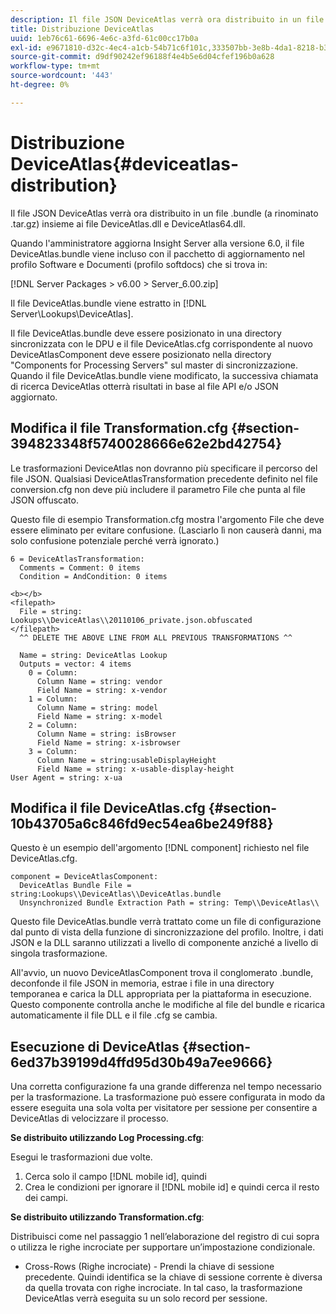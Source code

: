 ```yaml
---
description: Il file JSON DeviceAtlas verrà ora distribuito in un file .bundle (a rinominato .tar.gz) insieme ai file DeviceAtlas.dll e DeviceAtlas64.dll.
title: Distribuzione DeviceAtlas
uuid: 1eb76c61-6696-4e6c-a3fd-61c00cc17b0a
exl-id: e9671810-d32c-4ec4-a1cb-54b71c6f101c,333507bb-3e8b-4da1-8218-b35fcf8d5f80,aa811c7b-ef80-4f23-b395-0cbb7d2677a9
source-git-commit: d9df90242ef96188f4e4b5e6d04cfef196b0a628
workflow-type: tm+mt
source-wordcount: '443'
ht-degree: 0%

---
```


# Distribuzione DeviceAtlas{#deviceatlas-distribution}

Il file JSON DeviceAtlas verrà ora distribuito in un file .bundle (a rinominato .tar.gz) insieme ai file DeviceAtlas.dll e DeviceAtlas64.dll.

Quando l&#39;amministratore aggiorna Insight Server alla versione 6.0, il file DeviceAtlas.bundle viene incluso con il pacchetto di aggiornamento nel profilo Software e Documenti (profilo softdocs) che si trova in:

[!DNL Server Packages > v6.00 > Server_6.00.zip]

Il file DeviceAtlas.bundle viene estratto in [!DNL Server\Lookups\DeviceAtlas].

Il file DeviceAtlas.bundle deve essere posizionato in una directory sincronizzata con le DPU e il file DeviceAtlas.cfg corrispondente al nuovo DeviceAtlasComponent deve essere posizionato nella directory &quot;Components for Processing Servers&quot; sul master di sincronizzazione. Quando il file DeviceAtlas.bundle viene modificato, la successiva chiamata di ricerca DeviceAtlas otterrà risultati in base al file API e/o JSON aggiornato.

## Modifica il file Transformation.cfg {#section-394823348f5740028666e62e2bd42754}

Le trasformazioni DeviceAtlas non dovranno più specificare il percorso del file JSON. Qualsiasi DeviceAtlasTransformation precedente definito nel file conversion.cfg non deve più includere il parametro File che punta al file JSON offuscato.

Questo file di esempio Transformation.cfg mostra l&#39;argomento File che deve essere eliminato per evitare confusione. (Lasciarlo lì non causerà danni, ma solo confusione potenziale perché verrà ignorato.)

```
6 = DeviceAtlasTransformation:  
  Comments = Comment: 0 items  
  Condition = AndCondition: 0 items

<b></b> 
<filepath>
  File = string: Lookups\\DeviceAtlas\\20110106_private.json.obfuscated 
</filepath> 
  ^^ DELETE THE ABOVE LINE FROM ALL PREVIOUS TRANSFORMATIONS ^^  
 
  Name = string: DeviceAtlas Lookup  
  Outputs = vector: 4 items  
    0 = Column:  
      Column Name = string: vendor  
      Field Name = string: x-vendor  
    1 = Column:  
      Column Name = string: model  
      Field Name = string: x-model  
    2 = Column:  
      Column Name = string: isBrowser  
      Field Name = string: x-isbrowser  
    3 = Column:  
      Column Name = string:usableDisplayHeight  
      Field Name = string: x-usable-display-height 
User Agent = string: x-ua  
```

## Modifica il file DeviceAtlas.cfg {#section-10b43705a6c846fd9ec54ea6be249f88}

Questo è un esempio dell&#39;argomento [!DNL component] richiesto nel file DeviceAtlas.cfg.

```
component = DeviceAtlasComponent: 
  DeviceAtlas Bundle File = string:Lookups\\DeviceAtlas\\DeviceAtlas.bundle 
  Unsynchronized Bundle Extraction Path = string: Temp\\DeviceAtlas\\
```

Questo file DeviceAtlas.bundle verrà trattato come un file di configurazione dal punto di vista della funzione di sincronizzazione del profilo. Inoltre, i dati JSON e la DLL saranno utilizzati a livello di componente anziché a livello di singola trasformazione.

All&#39;avvio, un nuovo DeviceAtlasComponent trova il conglomerato .bundle, deconfonde il file JSON in memoria, estrae i file in una directory temporanea e carica la DLL appropriata per la piattaforma in esecuzione. Questo componente controlla anche le modifiche al file del bundle e ricarica automaticamente il file DLL e il file .cfg se cambia.

## Esecuzione di DeviceAtlas {#section-6ed37b39199d4ffd95d30b49a7ee9666}

Una corretta configurazione fa una grande differenza nel tempo necessario per la trasformazione. La trasformazione può essere configurata in modo da essere eseguita una sola volta per visitatore per sessione per consentire a DeviceAtlas di velocizzare il processo.

**Se distribuito utilizzando Log Processing.cfg**:

Esegui le trasformazioni due volte.

1. Cerca solo il campo [!DNL mobile id], quindi
1. Crea le condizioni per ignorare il [!DNL mobile id] e quindi cerca il resto dei campi.

**Se distribuito utilizzando Transformation.cfg**:

Distribuisci come nel passaggio 1 nell’elaborazione del registro di cui sopra o utilizza le righe incrociate per supportare un’impostazione condizionale.

* Cross-Rows (Righe incrociate) - Prendi la chiave di sessione precedente. Quindi identifica se la chiave di sessione corrente è diversa da quella trovata con righe incrociate. In tal caso, la trasformazione DeviceAtlas verrà eseguita su un solo record per sessione.
